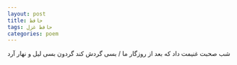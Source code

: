 ```yaml
---
layout: post
title: حافظ
tags: حافظ غزل
categories: poem
---
```


شب صحبت غنیمت داد که بعد از روزگار ما / بسی گردش کند گردون بسی لیل و نهار آرد